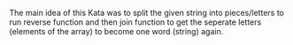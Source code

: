 The main idea of this Kata was to split the given string into pieces/letters to run reverse function and then join function to get the seperate letters (elements of the array) to become one word (string) again.